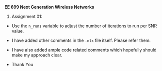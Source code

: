 __EE 699 Next Generation Wireless Networks__

1.  Assignment 01:
- Use the `n_runs` variable to adjust the number of iterations to run per SNR value. 
- I have added other comments in the `.mlx` file itself. Please refer them.
- I have also added ample code related comments which hopefully should make my approach clear.

- Thank You 